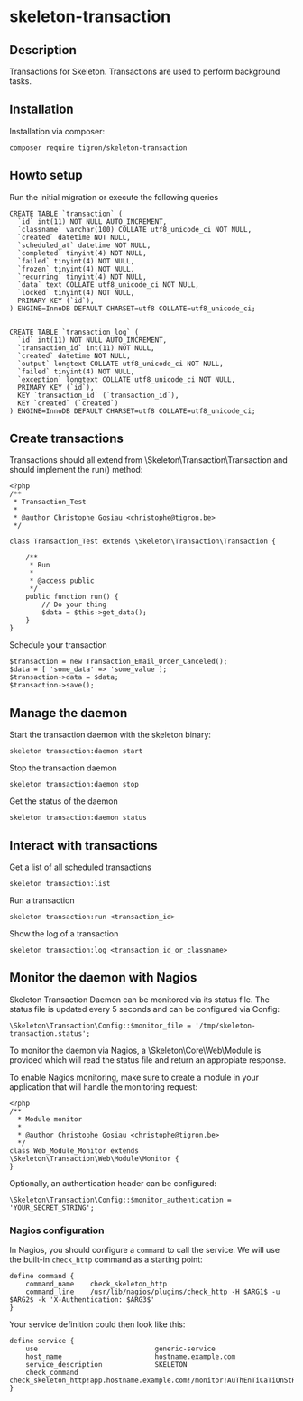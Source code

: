 # skeleton-transaction

## Description

Transactions for Skeleton. Transactions are used to perform background
tasks.

## Installation

Installation via composer:

    composer require tigron/skeleton-transaction

## Howto setup

Run the initial migration or execute the following queries

    CREATE TABLE `transaction` (
      `id` int(11) NOT NULL AUTO_INCREMENT,
      `classname` varchar(100) COLLATE utf8_unicode_ci NOT NULL,
      `created` datetime NOT NULL,
      `scheduled_at` datetime NOT NULL,
      `completed` tinyint(4) NOT NULL,
      `failed` tinyint(4) NOT NULL,
      `frozen` tinyint(4) NOT NULL,
      `recurring` tinyint(4) NOT NULL,
      `data` text COLLATE utf8_unicode_ci NOT NULL,
      `locked` tinyint(4) NOT NULL,
      PRIMARY KEY (`id`),
    ) ENGINE=InnoDB DEFAULT CHARSET=utf8 COLLATE=utf8_unicode_ci;


    CREATE TABLE `transaction_log` (
      `id` int(11) NOT NULL AUTO_INCREMENT,
      `transaction_id` int(11) NOT NULL,
      `created` datetime NOT NULL,
      `output` longtext COLLATE utf8_unicode_ci NOT NULL,
      `failed` tinyint(4) NOT NULL,
      `exception` longtext COLLATE utf8_unicode_ci NOT NULL,
      PRIMARY KEY (`id`),
      KEY `transaction_id` (`transaction_id`),
      KEY `created` (`created`)
    ) ENGINE=InnoDB DEFAULT CHARSET=utf8 COLLATE=utf8_unicode_ci;

## Create transactions

Transactions should all extend from \Skeleton\Transaction\Transaction and should
implement the run() method:

    <?php
    /**
     * Transaction_Test
     *
     * @author Christophe Gosiau <christophe@tigron.be>
     */

    class Transaction_Test extends \Skeleton\Transaction\Transaction {

        /**
         * Run
         *
         * @access public
         */
        public function run() {
            // Do your thing
            $data = $this->get_data();
        }
    }

Schedule your transaction

    $transaction = new Transaction_Email_Order_Canceled();
    $data = [ 'some_data' => 'some_value ];
    $transaction->data = $data;
    $transaction->save();


## Manage the daemon

Start the transaction daemon with the skeleton binary:

    skeleton transaction:daemon start

Stop the transaction daemon

    skeleton transaction:daemon stop

Get the status of the daemon

    skeleton transaction:daemon status

## Interact with transactions

Get a list of all scheduled transactions

    skeleton transaction:list

Run a transaction

    skeleton transaction:run <transaction_id>

Show the log of a transaction

    skeleton transaction:log <transaction_id_or_classname>


## Monitor the daemon with Nagios

Skeleton Transaction Daemon can be monitored via its status file. The status
file is updated every 5 seconds and can be configured via Config:

    \Skeleton\Transaction\Config::$monitor_file = '/tmp/skeleton-transaction.status';

To monitor the daemon via Nagios, a \Skeleton\Core\Web\Module is provided which
will read the status file and return an appropiate response.

To enable Nagios monitoring, make sure to create a module in your application
that will handle the monitoring request:

    <?php
    /**
      * Module monitor
      *
      * @author Christophe Gosiau <christophe@tigron.be>
      */
    class Web_Module_Monitor extends \Skeleton\Transaction\Web\Module\Monitor {
    }

Optionally, an authentication header can be configured:

    \Skeleton\Transaction\Config::$monitor_authentication = 'YOUR_SECRET_STRING';

### Nagios configuration

In Nagios, you should configure a `command` to call the service. We will use the
built-in `check_http` command as a starting point:

    define command {
        command_name	check_skeleton_http
        command_line	/usr/lib/nagios/plugins/check_http -H $ARG1$ -u $ARG2$ -k 'X-Authentication: $ARG3$'
    }

Your service definition could then look like this:

    define service {
        use                             generic-service
        host_name                       hostname.example.com
        service_description             SKELETON
        check_command                   check_skeleton_http!app.hostname.example.com!/monitor!AuThEnTiCaTiOnStRiNg
    }
